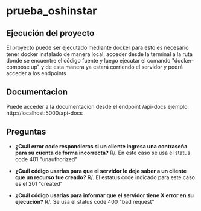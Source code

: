 # prueba_oshinstar

## Ejecución del proyecto
El proyecto puede ser ejecutado mediante docker  para esto es necesario tener docker instalado de manera local, acceder desde la terminal a la ruta donde se encuentre el código fuente y luego ejecutar el comando "docker-compose up" y de esta manera ya estará corriendo el servidor y podrá acceder a los endpoints

## Documentacion
Puede acceder a la documentacion desde el endpoint /api-docs
ejemplo: http://localhost:5000/api-docs


## Preguntas

-  **¿Cuál error code respondieras si un cliente ingresa una contraseña para su cuenta de forma incorrecta?** R/. En este caso se usa el status code 401 "unauthorized"

-  **¿Cuál código usarías para que el servidor le deje saber a un cliente que un recurso fue creado?** R/. El estatus code indicado para este caso es el 201 "created"

-  **¿Cuál código usarías para informar que el servidor tiene X error en su ejecución?** R/. Se usa el status code 400 "bad request"